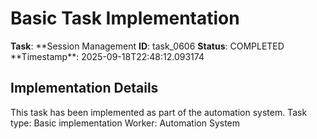 # Basic Task Implementation

**Task**: **Session Management
**ID**: task_0606
**Status**: COMPLETED
**Timestamp\*\*: 2025-09-18T22:48:12.093174

## Implementation Details

This task has been implemented as part of the automation system.
Task type: Basic implementation
Worker: Automation System
